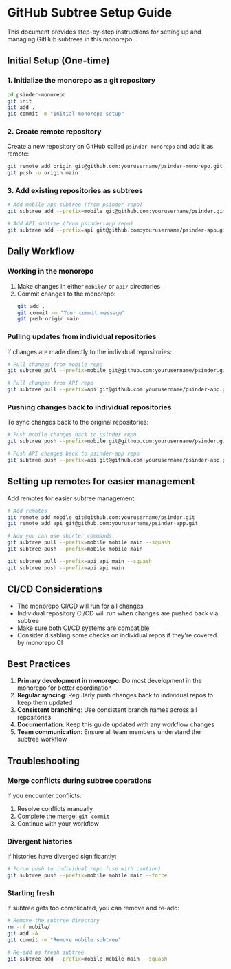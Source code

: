 # GitHub Subtree Setup Guide

This document provides step-by-step instructions for setting up and managing GitHub subtrees in this monorepo.

## Initial Setup (One-time)

### 1. Initialize the monorepo as a git repository

```bash
cd psinder-monorepo
git init
git add .
git commit -m "Initial monorepo setup"
```

### 2. Create remote repository

Create a new repository on GitHub called `psinder-monorepo` and add it as remote:

```bash
git remote add origin git@github.com:yourusername/psinder-monorepo.git
git push -u origin main
```

### 3. Add existing repositories as subtrees

```bash
# Add mobile app subtree (from psinder repo)
git subtree add --prefix=mobile git@github.com:yourusername/psinder.git main --squash

# Add API subtree (from psinder-app repo)
git subtree add --prefix=api git@github.com:yourusername/psinder-app.git main --squash
```

## Daily Workflow

### Working in the monorepo

1. Make changes in either `mobile/` or `api/` directories
2. Commit changes to the monorepo:
   ```bash
   git add .
   git commit -m "Your commit message"
   git push origin main
   ```

### Pulling updates from individual repositories

If changes are made directly to the individual repositories:

```bash
# Pull changes from mobile repo
git subtree pull --prefix=mobile git@github.com:yourusername/psinder.git main --squash

# Pull changes from API repo
git subtree pull --prefix=api git@github.com:yourusername/psinder-app.git main --squash
```

### Pushing changes back to individual repositories

To sync changes back to the original repositories:

```bash
# Push mobile changes back to psinder repo
git subtree push --prefix=mobile git@github.com:yourusername/psinder.git main

# Push API changes back to psinder-app repo
git subtree push --prefix=api git@github.com:yourusername/psinder-app.git main
```

## Setting up remotes for easier management

Add remotes for easier subtree management:

```bash
# Add remotes
git remote add mobile git@github.com:yourusername/psinder.git
git remote add api git@github.com:yourusername/psinder-app.git

# Now you can use shorter commands:
git subtree pull --prefix=mobile mobile main --squash
git subtree push --prefix=mobile mobile main

git subtree pull --prefix=api api main --squash
git subtree push --prefix=api api main
```

## CI/CD Considerations

- The monorepo CI/CD will run for all changes
- Individual repository CI/CD will run when changes are pushed back via subtree
- Make sure both CI/CD systems are compatible
- Consider disabling some checks on individual repos if they're covered by monorepo CI

## Best Practices

1. **Primary development in monorepo**: Do most development in the monorepo for better coordination
2. **Regular syncing**: Regularly push changes back to individual repos to keep them updated
3. **Consistent branching**: Use consistent branch names across all repositories
4. **Documentation**: Keep this guide updated with any workflow changes
5. **Team communication**: Ensure all team members understand the subtree workflow

## Troubleshooting

### Merge conflicts during subtree operations

If you encounter conflicts:

1. Resolve conflicts manually
2. Complete the merge: `git commit`
3. Continue with your workflow

### Divergent histories

If histories have diverged significantly:

```bash
# Force push to individual repo (use with caution)
git subtree push --prefix=mobile mobile main --force
```

### Starting fresh

If subtree gets too complicated, you can remove and re-add:

```bash
# Remove the subtree directory
rm -rf mobile/
git add -A
git commit -m "Remove mobile subtree"

# Re-add as fresh subtree
git subtree add --prefix=mobile mobile main --squash
```